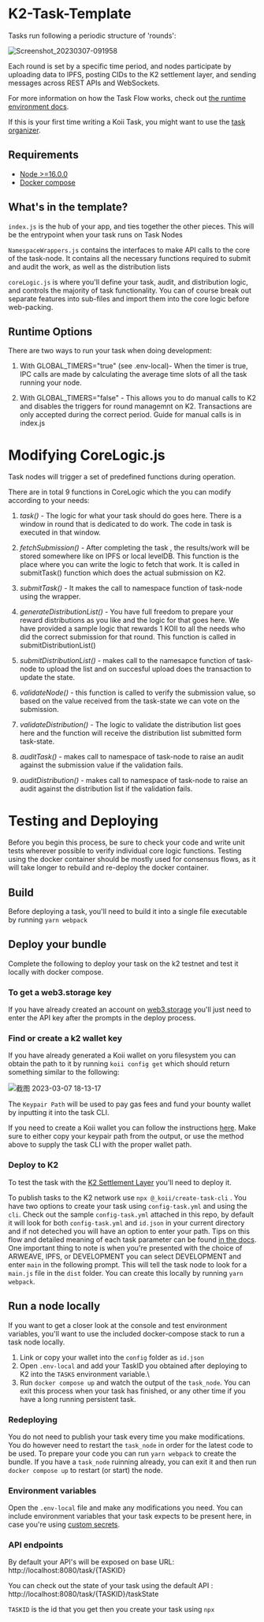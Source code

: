 # K2-Task-Template

Tasks run following a periodic structure of 'rounds':

![Screenshot_20230307-091958](https://user-images.githubusercontent.com/66934242/223565192-3ecce9c6-0f9a-4a58-8b02-2db19c61141f.png)

Each round is set by a specific time period, and nodes participate by uploading data to IPFS, posting CIDs to the K2 settlement layer, and sending messages across REST APIs and WebSockets.

For more information on how the Task Flow works, check out [the runtime environment docs](https://docs.koii.network/develop/microservices-and-tasks/what-are-tasks/gradual-consensus#why-is-it-gradual).

If this is your first time writing a Koii Task, you might want to use the [task organizer](https://www.figma.com/community/file/1220194939977550205/Task-Outline).

## Requirements

- [Node >=16.0.0](https://nodejs.org)
- [Docker compose](https://docs.docker.com/compose/install/docker)

## What's in the template?

`index.js` is the hub of your app, and ties together the other pieces. This will be the entrypoint when your task runs on Task Nodes

`NamespaceWrappers.js` contains the interfaces to make API calls to the core of the task-node. It contains all the necessary functions required to submit and audit the work, as well as the distribution lists

`coreLogic.js` is where you'll define your task, audit, and distribution logic, and controls the majority of task functionality. You can of course break out separate features into sub-files and import them into the core logic before web-packing.

## Runtime Options

There are two ways to run your task when doing development:

1. With GLOBAL_TIMERS="true" (see .env-local)- When the timer is true, IPC calls are made by calculating the average time slots of all the task running your node.

2. With GLOBAL_TIMERS="false" - This allows you to do manual calls to K2 and disables the triggers for round managemnt on K2. Transactions are only accepted during the correct period. Guide for manual calls is in index.js

# Modifying CoreLogic.js

Task nodes will trigger a set of predefined functions during operation.

There are in total 9 functions in CoreLogic which the you can modify according to your needs:

1. _task()_ - The logic for what your task should do goes here. There is a window in round that is dedicated to do work. The code in task is executed in that window.

2. _fetchSubmission()_ - After completing the task , the results/work will be stored somewhere like on IPFS or local levelDB. This function is the place where you can write the logic to fetch that work. It is called in submitTask() function which does the actual submission on K2.

3. _submitTask()_ - It makes the call to namespace function of task-node using the wrapper.

4. _generateDistributionList()_ - You have full freedom to prepare your reward distributions as you like and the logic for that goes here. We have provided a sample logic that rewards 1 KOII to all the needs who did the correct submission for that round. This function is called in submitDistributionList()

5. _submitDistributionList()_ - makes call to the namesapce function of task-node to upload the list and on succesful upload does the transaction to update the state.

6. _validateNode()_ - this function is called to verify the submission value, so based on the value received from the task-state we can vote on the submission.

7. _validateDistribution()_ - The logic to validate the distribution list goes here and the function will receive the distribution list submitted form task-state.

8. _auditTask()_ - makes call to namespace of task-node to raise an audit against the submission value if the validation fails.

9. _auditDistribution()_ - makes call to namespace of task-node to raise an audit against the distribution list if the validation fails.

# Testing and Deploying

Before you begin this process, be sure to check your code and write unit tests wherever possible to verify individual core logic functions. Testing using the docker container should be mostly used for consensus flows, as it will take longer to rebuild and re-deploy the docker container.

## Build

Before deploying a task, you'll need to build it into a single file executable by running
`yarn webpack`

## Deploy your bundle

Complete the following to deploy your task on the k2 testnet and test it locally with docker compose.

### To get a web3.storage key

If you have already created an account on [web3.storage](https://web3.storage/docs/#quickstart) you'll just need to enter the API key after the prompts in the deploy process.

### Find or create a k2 wallet key

If you have already generated a Koii wallet on yoru filesystem you can obtain the path to it by running `koii config get` which should return something similar to the following:

![截图 2023-03-07 18-13-17](https://user-images.githubusercontent.com/66934242/223565661-ece1591f-2189-4369-8d2a-53393da15834.png)

The `Keypair Path` will be used to pay gas fees and fund your bounty wallet by inputting it into the task CLI.

If you need to create a Koii wallet you can follow the instructions [here](https://docs.koii.network/develop/koii-software-toolkit-sdk/using-the-cli#create-a-koii-wallet). Make sure to either copy your keypair path from the output, or use the method above to supply the task CLI with the proper wallet path.

### Deploy to K2

To test the task with the [K2 Settlement Layer](https://docs.koii.network/develop/settlement-layer/k2-tick-tock-fast-blocks#docusaurus_skipToContent_fallback) you'll need to deploy it.

To publish tasks to the K2 network use `npx @_koii/create-task-cli` . You have two options to create your task using `config-task.yml` and using the `cli`. Check out the sample `config-task.yml` attached in this repo, by default it will look for both `config-task.yml` and `id.json` in your current directory and if not deteched you will have an option to enter your path. Tips on this flow and detailed meaning of each task parameter can be found [in the docs](https://docs.koii.network/develop/koii-software-toolkit-sdk/create-task-cli). One important thing to note is when you're presented with the choice of ARWEAVE, IPFS, or DEVELOPMENT you can select DEVELOPMENT and enter `main` in the following prompt. This will tell the task node to look for a `main.js` file in the `dist` folder. You can create this locally by running `yarn webpack`.

## Run a node locally

If you want to get a closer look at the console and test environment variables, you'll want to use the included docker-compose stack to run a task node locally.

1. Link or copy your wallet into the `config` folder as `id.json`
2. Open `.env-local` and add your TaskID you obtained after deploying to K2 into the `TASKS` environment variable.\
3. Run `docker compose up` and watch the output of the `task_node`. You can exit this process when your task has finished, or any other time if you have a long running persistent task.

### Redeploying

You do not need to publish your task every time you make modifications. You do however need to restart the `task_node` in order for the latest code to be used. To prepare your code you can run `yarn webpack` to create the bundle. If you have a `task_node` ruinning already, you can exit it and then run `docker compose up` to restart (or start) the node.

### Environment variables

Open the `.env-local` file and make any modifications you need. You can include environment variables that your task expects to be present here, in case you're using [custom secrets](https://docs.koii.network/develop/microservices-and-tasks/task-development-kit-tdk/using-the-task-namespace/keys-and-secrets).

### API endpoints

By default your API's will be exposed on base URL: http://localhost:8080/task/{TASKID}

You can check out the state of your task using the default API : http://localhost:8080/task/{TASKID}/taskState

`TASKID` is the id that you get then you create your task using `npx`